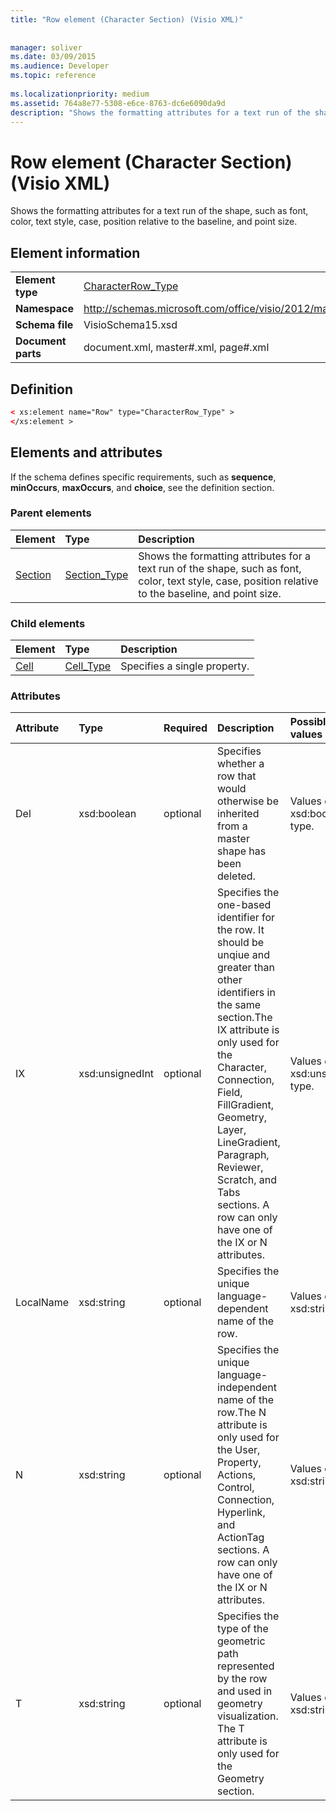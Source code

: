 ```yaml
---
title: "Row element (Character Section) (Visio XML)"
 
 
manager: soliver
ms.date: 03/09/2015
ms.audience: Developer
ms.topic: reference
 
ms.localizationpriority: medium
ms.assetid: 764a8e77-5308-e6ce-8763-dc6e6090da9d
description: "Shows the formatting attributes for a text run of the shape, such as font, color, text style, case, position relative to the baseline, and point size."
---
```


# Row element (Character Section) (Visio XML)

Shows the formatting attributes for a text run of the shape, such as font, color, text style, case, position relative to the baseline, and point size.
  
## Element information

|||
|:-----|:-----|
|**Element type** <br/> |[CharacterRow_Type](characterrow_type-complextypevisio-xml.md) <br/> |
|**Namespace** <br/> |http://schemas.microsoft.com/office/visio/2012/main  <br/> |
|**Schema file** <br/> |VisioSchema15.xsd  <br/> |
|**Document parts** <br/> |document.xml, master#.xml, page#.xml  <br/> |
   
## Definition

```XML
< xs:element name="Row" type="CharacterRow_Type" >
</xs:element >
```

## Elements and attributes

If the schema defines specific requirements, such as **sequence**, **minOccurs**, **maxOccurs**, and **choice**, see the definition section. 
  
### Parent elements

|**Element**|**Type**|**Description**|
|:-----|:-----|:-----|
|[Section](section-element-sheet_type-complextypevisio-xml.md) <br/> |[Section_Type](section_type-complextypevisio-xml.md) <br/> |Shows the formatting attributes for a text run of the shape, such as font, color, text style, case, position relative to the baseline, and point size.  <br/> |
   
### Child elements

|**Element**|**Type**|**Description**|
|:-----|:-----|:-----|
|[Cell](cell-element-character-sectionvisio-xml.md) <br/> |[Cell_Type](cell_type-complextypevisio-xml.md) <br/> |Specifies a single property.  <br/> |
   
### Attributes

|**Attribute**|**Type**|**Required**|**Description**|**Possible values**|
|:-----|:-----|:-----|:-----|:-----|
|Del  <br/> |xsd:boolean  <br/> |optional  <br/> |Specifies whether a row that would otherwise be inherited from a master shape has been deleted.  <br/> |Values of the xsd:boolean type.  <br/> |
|IX  <br/> |xsd:unsignedInt  <br/> |optional  <br/> |Specifies the one-based identifier for the row. It should be unqiue and greater than other identifiers in the same section.The IX attribute is only used for the Character, Connection, Field, FillGradient, Geometry, Layer, LineGradient, Paragraph, Reviewer, Scratch, and Tabs sections. A row can only have one of the IX or N attributes.  <br/> |Values of the xsd:unsignedInt type.  <br/> |
|LocalName  <br/> |xsd:string  <br/> |optional  <br/> |Specifies the unique language-dependent name of the row.  <br/> |Values of the xsd:string type.  <br/> |
|N  <br/> |xsd:string  <br/> |optional  <br/> |Specifies the unique language-independent name of the row.The N attribute is only used for the User, Property, Actions, Control, Connection, Hyperlink, and ActionTag sections. A row can only have one of the IX or N attributes.  <br/> |Values of the xsd:string type.  <br/> |
|T  <br/> |xsd:string  <br/> |optional  <br/> |Specifies the type of the geometric path represented by the row and used in geometry visualization. The T attribute is only used for the Geometry section.  <br/> |Values of the xsd:string type.  <br/> |
   

